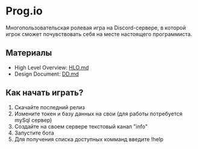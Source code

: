 # Prog.io
Многопользовательская ролевая игра на Discord-сервере, в которой игрок сможет почувствовать себя на месте настоящего программиста.

## Материалы
- High Level Overview: [HLO.md](HLO.md)
- Design Document: [DD.md](DD.md)

## Как начать играть?
1. Скачайте последний релиз
2. Измените токен и базу данных на свои (для работы потребуется mySql сервер)
3. Создайте на своем сервере текстовый канал "info"
4. Запустите бота
5. Для получения списка доступных комманд введите !help
